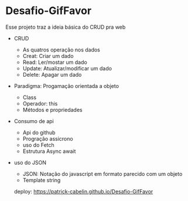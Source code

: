 # Desafio-GifFavor

Esse projeto traz a ideia básica do CRUD pra web 

- CRUD
  - As quatros operação nos dados
  - Creat: Criar um dado
  - Read: Ler/mostar um dado
  - Update: Atualizar/modificar um dado 
  - Delete: Apagar um dado
 
- Paradigma: Progamação orientada a objeto
  - Class
  - Operador: this
  - Métodos e propriedades
  
- Consumo de api 
  - Api do github
  - Progração assicrono
  - uso do Fetch
  - Estrutura Async await
   
- uso do JSON
  - JSON: Notação do javascript em formato parecido com um objeto
  - Template string
  
  deploy: https://patrick-cabelin.github.io/Desafio-GifFavor
